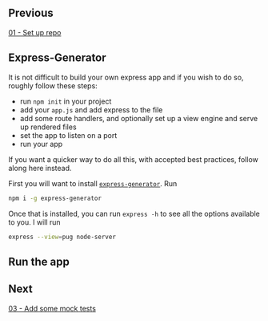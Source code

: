 
## Previous

[01 - Set up repo](https://github.com/full-stack-hackers/digoc-cicd-node/blob/01-setup/GUIDE.md)

## Express-Generator

It is not difficult to build your own express app and if you wish to do so, roughly follow these steps:

* run `npm init` in your project
* add your `app.js` and add express to the file
* add some route handlers, and optionally set up a view engine and serve up rendered files
* set the app to listen on a port
* run your app

If you want a quicker way to do all this, with accepted best practices, follow along here instead.

First you will want to install [`express-generator`](https://expressjs.com/en/starter/generator.html). Run 

```bash
npm i -g express-generator
```

Once that is installed, you can run `express -h` to see all the options available to you. I will run 

```bash
express --view=pug node-server
```

## Run the app

## Next

[03 - Add some mock tests](https://github.com/full-stack-hackers/digoc-cicd-node/blob/03-testing/GUIDE.md)
